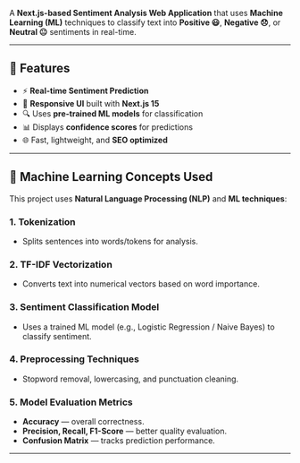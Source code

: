 A **Next.js-based Sentiment Analysis Web Application** that uses **Machine Learning (ML)** techniques to classify text into **Positive 😃**, **Negative 😞**, or **Neutral 😐** sentiments in real-time.

---

## 🌟 **Features**
- ⚡ **Real-time Sentiment Prediction**
- 🎨 **Responsive UI** built with **Next.js 15**
- 🔍 Uses **pre-trained ML models** for classification
- 📊 Displays **confidence scores** for predictions
- 🌐 Fast, lightweight, and **SEO optimized**

---

## 📘 **Machine Learning Concepts Used**

This project uses **Natural Language Processing (NLP)** and **ML techniques**:

### **1. Tokenization**
- Splits sentences into words/tokens for analysis.

### **2. TF-IDF Vectorization**
- Converts text into numerical vectors based on word importance.

### **3. Sentiment Classification Model**
- Uses a trained ML model (e.g., Logistic Regression / Naive Bayes) to classify sentiment.

### **4. Preprocessing Techniques**
- Stopword removal, lowercasing, and punctuation cleaning.

### **5. Model Evaluation Metrics**
- **Accuracy** — overall correctness.
- **Precision, Recall, F1-Score** — better quality evaluation.
- **Confusion Matrix** — tracks prediction performance.

---
